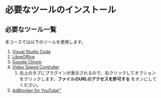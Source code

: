 必要なツールのインストール
==============================

必要なツール一覧
------------------------------

本コースでは以下のツールを使用します。

1. [Visual Studio Code](http://172.16.9.137/advtech-docs/docs/seminars/development_environment/vscode/)
1. [LibreOffice](http://172.16.9.137/advtech-docs/docs/seminars/development_environment/libreoffice/)
1. [Google Chrom](https://support.google.com/chrome/answer/95346?co=GENIE.Platform%3DDesktop&hl=ja)
1. [Video Speed Controller](https://chrome.google.com/webstore/detail/video-speed-controller/nffaoalbilbmmfgbnbgppjihopabppdk?hl=ja)
    1. 右上のタブにプラグインが表示されるので、右クリックしてオプションをクリックします。**ファイルのURLのアクセスを許可する** をオンにしてください。
1. [AdBlocker for YouTube™](https://chrome.google.com/webstore/detail/adblocker-for-youtube/naihbfkjlampnpbnohcehoedklmejhmh/related?hl=ja)
